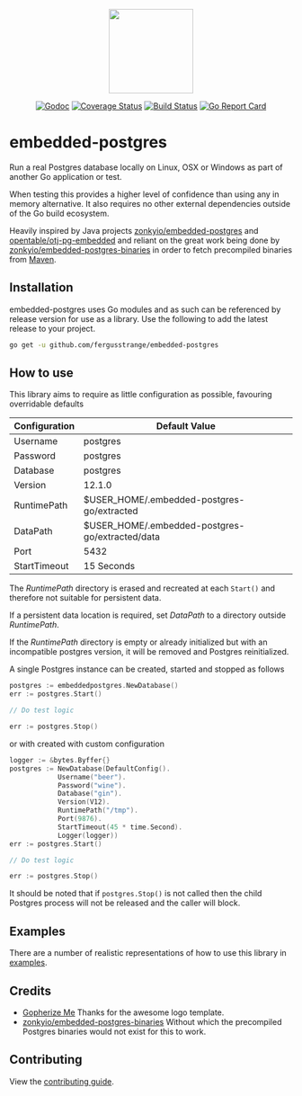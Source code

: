 <p align="center">
    <img src="https://raw.githubusercontent.com/fergusstrange/embedded-postgres/master/gopher.png" width="150">
</p>

<p align="center">
<a href="https://godoc.org/github.com/fergusstrange/embedded-postgres"><img src="https://godoc.org/github.com/fergusstrange/embedded-postgres?status.svg" alt="Godoc" /></a>
<a href='https://coveralls.io/github/fergusstrange/embedded-postgres?branch=master'><img src='https://coveralls.io/repos/github/fergusstrange/embedded-postgres/badge.svg?branch=master' alt='Coverage Status' /></a>
<a href="https://github.com/fergusstrange/embedded-postgres/actions"><img src="https://github.com/fergusstrange/embedded-postgres/workflows/Embedded%20Postgres/badge.svg" alt="Build Status" /></a>
<a href="https://goreportcard.com/report/github.com/fergusstrange/embedded-postgres"><img src="https://goreportcard.com/badge/github.com/fergusstrange/embedded-postgres" alt="Go Report Card" /></a>
</p>

# embedded-postgres

Run a real Postgres database locally on Linux, OSX or Windows as part of another Go application or test.

When testing this provides a higher level of confidence than using any in memory alternative. It also requires no other external dependencies outside of the Go build ecosystem.

Heavily inspired by Java projects [zonkyio/embedded-postgres](https://github.com/zonkyio/embedded-postgres) and [opentable/otj-pg-embedded](https://github.com/opentable/otj-pg-embedded) and reliant on the great work being done by [zonkyio/embedded-postgres-binaries](https://github.com/zonkyio/embedded-postgres-binaries) in order to fetch precompiled binaries from [Maven](https://mvnrepository.com/artifact/io.zonky.test.postgres/embedded-postgres-binaries-bom).

## Installation

embedded-postgres uses Go modules and as such can be referenced by release version for use as a library. Use the following to add the latest release to your project. 

```bash
go get -u github.com/fergusstrange/embedded-postgres
``` 

## How to use

This library aims to require as little configuration as possible, favouring overridable defaults

| Configuration  | Default Value                                   |
| -------------- | -------------------------------------------     |
| Username       | postgres                                        |
| Password       | postgres                                        |
| Database       | postgres                                        |
| Version        | 12.1.0                                          |
| RuntimePath    | $USER_HOME/.embedded-postgres-go/extracted      |
| DataPath       | $USER_HOME/.embedded-postgres-go/extracted/data |
| Port           | 5432                                            |
| StartTimeout   | 15 Seconds                                      |

The *RuntimePath* directory is erased and recreated at each `Start()` and therefore not
suitable for persistent data.

If a persistent data location is required, set *DataPath* to a directory outside *RuntimePath*.

If the *RuntimePath* directory is empty or already initialized but with an incompatible postgres version,
it will be removed and Postgres reinitialized.

A single Postgres instance can be created, started and stopped as follows
```go
postgres := embeddedpostgres.NewDatabase()
err := postgres.Start()

// Do test logic

err := postgres.Stop()
```
or with created with custom configuration
```go
logger := &bytes.Byffer{}
postgres := NewDatabase(DefaultConfig().
            Username("beer").
            Password("wine").
            Database("gin").
            Version(V12).
            RuntimePath("/tmp").
            Port(9876).
            StartTimeout(45 * time.Second).
            Logger(logger))
err := postgres.Start()

// Do test logic

err := postgres.Stop()
```

It should be noted that if `postgres.Stop()` is not called then the child Postgres process will not be released and the caller will block.

## Examples

There are a number of realistic representations of how to use this library in [examples](https://github.com/fergusstrange/embedded-postgres/tree/master/examples). 

## Credits

- [Gopherize Me](https://gopherize.me) Thanks for the awesome logo template.
- [zonkyio/embedded-postgres-binaries](https://github.com/zonkyio/embedded-postgres-binaries) Without which the precompiled Postgres binaries would not exist for this to work. 

## Contributing

View the [contributing guide](CONTRIBUTING.md).

